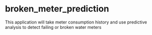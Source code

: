 # broken_meter_prediction
This application will take meter consumption history and use predictive analysis to detect failing or broken water meters
